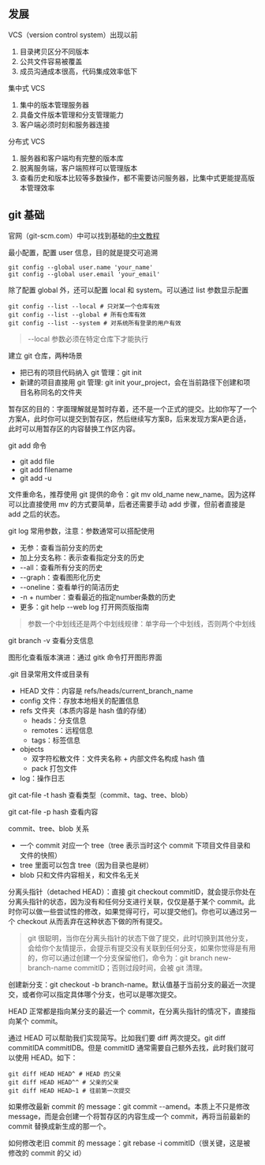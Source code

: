 ## 发展
VCS（version control system）出现以前
1. 目录拷贝区分不同版本
2. 公共文件容易被覆盖
3. 成员沟通成本很高，代码集成效率低下

集中式 VCS
1. 集中的版本管理服务器
2. 具备文件版本管理和分支管理能力
3. 客户端必须时刻和服务器连接

分布式 VCS
1. 服务器和客户端均有完整的版本库
2. 脱离服务端，客户端照样可以管理版本
3. 查看历史和版本比较等多数操作，都不需要访问服务器，比集中式更能提高版本管理效率

## git 基础
官网（git-scm.com）中可以找到基础的[中文教程](https://git-scm.com/book/zh/v2)

最小配置，配置 user 信息，目的就是提交可追溯
```shell
git config --global user.name 'your_name'
git config --global user.email 'your_email'
```

除了配置 global 外，还可以配置 local 和 system。可以通过 list 参数显示配置
```shell
git config --list --local # 只对某一个仓库有效
git config --list --global # 所有仓库有效
git config --list --system # 对系统所有登录的用户有效
```

> --local 参数必须在特定仓库下才能执行

建立 git 仓库，两种场景
* 把已有的项目代码纳入 git 管理：git init
* 新建的项目直接用 git 管理: git init your_project，会在当前路径下创建和项目名称同名的文件夹

暂存区的目的：字面理解就是暂时存着，还不是一个正式的提交。比如你写了一个方案A，此时你可以提交到暂存区，然后继续写方案B，后来发现方案A更合适，此时可以用暂存区的内容替换工作区内容。

git add 命令
* git add file
* git add filename
* git add -u

文件重命名，推荐使用 git 提供的命令：git mv old_name new_name。因为这样可以比直接使用 mv 的方式要简单，后者还需要手动 add 步骤，但前者直接是 add 之后的状态。

git log 常用参数，注意：参数通常可以搭配使用
* 无参：查看当前分支的历史
* 加上分支名称：表示查看指定分支的历史
* --all：查看所有分支的历史
* --graph：查看图形化历史
* --oneline：查看单行的简洁历史
* -n + number：查看最近的指定number条数的历史
* 更多：git help --web log 打开网页版指南

> 参数一个中划线还是两个中划线规律：单字母一个中划线，否则两个中划线

git branch -v 查看分支信息

图形化查看版本演进：通过 gitk 命令打开图形界面

.git 目录常用文件或目录有
* HEAD 文件：内容是 refs/heads/current_branch_name
* config 文件：存放本地相关的配置信息
* refs 文件夹（本质内容是 hash 值的存储）
  * heads：分支信息
  * remotes：远程信息
  * tags：标签信息
* objects
  * 双字符松散文件：文件夹名称 + 内部文件名构成 hash 值
  * pack 打包文件
* log：操作日志

git cat-file -t hash 查看类型（commit、tag、tree、blob）

git cat-file -p hash 查看内容

commit、tree、blob 关系
* 一个 commit 对应一个 tree（tree 表示当时这个 commit 下项目文件目录和文件的快照）
* tree 里面可以包含 tree（因为目录也是树）
* blob 只和文件内容相关，和文件名无关

分离头指针（detached HEAD）：直接 git checkout commitID，就会提示你处在分离头指针的状态，因为没有和任何分支进行关联，仅仅是基于某个 commit。此时你可以做一些尝试性的修改，如果觉得可行，可以提交他们。你也可以通过另一个 checkout 从而丢弃在这种状态下做的所有提交。

> git 很聪明，当你在分离头指针的状态下做了提交，此时切换到其他分支，会给你个友情提示，会提示有提交没有关联到任何分支，如果你觉得是有用的，你可以通过创建一个分支保留他们，命令为：git branch new-branch-name commitID；否则过段时间，会被 git 清理。

创建新分支：git checkout -b branch-name。默认值基于当前分支的最近一次提交，或者你可以指定具体哪个分支，也可以是哪次提交。

HEAD 正常都是指向某分支的最近一个 commit，在分离头指针的情况下，直接指向某个 commit。

通过 HEAD 可以帮助我们实现简写。比如我们要 diff 两次提交。git diff commitIDA commitIDB。但是 commitID 通常需要自己额外去找，此时我们就可以使用 HEAD。如下：
```shell
git diff HEAD HEAD^ # HEAD 的父亲
git diff HEAD HEAD^^ # 父亲的父亲
git diff HEAD HEAD~1 # 往前第一次提交
```

如果修改最新 commit 的 message：git commit --amend。本质上不只是修改 message，而是会创建一个将暂存区的内容生成一个 commit，再将当前最新的 commit 替换成新生成的那一个。

如何修改老旧 commit 的 message：git rebase -i commitID（很关键，这是被修改的 commit 的父 id）